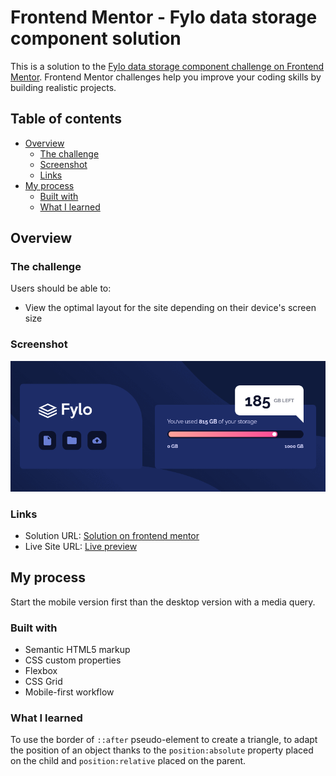 # Frontend Mentor - Fylo data storage component solution

This is a solution to the [Fylo data storage component challenge on Frontend Mentor](https://www.frontendmentor.io/challenges/fylo-data-storage-component-1dZPRbV5n). Frontend Mentor challenges help you improve your coding skills by building realistic projects. 

## Table of contents

- [Overview](#overview)
  - [The challenge](#the-challenge)
  - [Screenshot](#screenshot)
  - [Links](#links)
- [My process](#my-process)
  - [Built with](#built-with)
  - [What I learned](#what-i-learned)


## Overview

### The challenge

Users should be able to:

- View the optimal layout for the site depending on their device's screen size

### Screenshot

![](./screenshot.png)

### Links

- Solution URL: [Solution on frontend mentor](https://www.frontendmentor.io/solutions/fylo-data-storage-component-with-flex-and-grid-5y_2KNFDDb)
- Live Site URL: [Live preview](https://divadovitch.github.io/fylo-data-storage-component-master/)

## My process

Start the mobile version first than the desktop version with a media query.

### Built with

- Semantic HTML5 markup
- CSS custom properties
- Flexbox
- CSS Grid
- Mobile-first workflow

### What I learned

To use the border of ``::after`` pseudo-element to create a triangle, to adapt the position of an object thanks to the ``position:absolute`` property placed on the child and ``position:relative`` placed on the parent. 